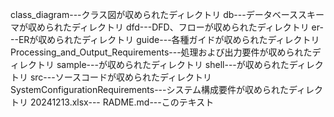 class_diagram---クラス図が収められたディレクトリ
db---データベーススキーマが収められたディレクトリ
dfd---DFD、フローが収められたディレクトリ
er---ERが収められたディレクトリ
guide---各種ガイドが収められたディレクトリ
Processing_and_Output_Requirements---処理および出力要件が収められたディレクトリ
sample---が収められたディレクトリ
shell---が収められたディレクトリ
src---ソースコードが収められたディレクトリ
SystemConfigurationRequirements---システム構成要件が収められたディレクトリ
20241213.xlsx---
RADME.md---このテキスト